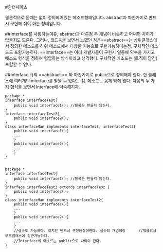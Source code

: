 #인터페이스

결론적으로 몸체는 없이 정의되어있는 메소드형태입니다.
abstract과 마찬가지로 반드시 구현해 줘야 하는 형태입니다.

##Interface를 사용하는이유, abstract과 다른점
두 개념이 비슷하고 어쩌면 차이가 없을지도 모른다. 그러나, 코드등을 보면서 느꼈던 점은==abstract==는 상위클래스에서 정의한 메소드를 하위 메소드에서 다양한 기능으로 구현가능하다는점. 구체적인 메소드도 포함가능하다.
==interface==는 여러 개발자들이 구현시 일종에 약속을 가지고 메소드 형식을 정하여 협엽하는 방식이라고 생각했다. 구체적인 메소드는 (로직이 담긴) 포함할 수 없다.

##Interface 규칙
==abstract == 와 마찬가지로 public으로 정의해야 한다. 한 클래스에 여러개의 interface를 받을 수 있다는 점.
메소드는 몸체 밖에 없다.
다음의 두 가지 형식을 보면서 Interface에 익숙해지자.
```
package *
interface interfaceTest{
	public void interface1(); //블록은 만들지 않는다.
}
interface interfaceTest2{
	public void interface2();
}
class interfaceMan implements interfaceTest, interfaceTest2{
	public void interface1(){
    ...
    }
    public void interface2(){
	...    
    }
}


```

```
package *
interface interfaceTest{
	public void interface1(); //블록은 만들지 않는다.
}
interface interfaceTest2 extends interfaceTest {
	public void interface2();
}
class interfaceMan implements interfaceTest2{
	public void interface1(){
    ...
    }
    public void interface2(){
	...    
    }
    //상속도 가능하다. 하지만 반드시 구현해줘야한다. 상속의 개념이랑      //적용되서 부모클래스에 접근가능하다.
    //Interface의 메소드는 public으로 나와야 한다.
}
```